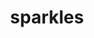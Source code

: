 ---
layout: smileys&emotion
title: sparkles
emoji: sparkles
permalink: ✨.html
image: assets/img/3moji/sparkles.png
---